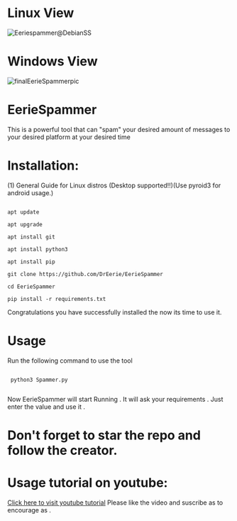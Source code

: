 # Linux View
![Eeriespammer@DebianSS](https://user-images.githubusercontent.com/96463088/230779486-609ea372-11f1-49dc-901d-0b0eee836f19.png)
# Windows View
![finalEerieSpammerpic](https://user-images.githubusercontent.com/96463088/230771087-94993dad-e37d-4c1d-b4d5-2fab6a04bce4.png)
# EerieSpammer
This is a powerful tool that can "spam" your desired amount of messages to your desired platform at your desired time
# Installation:
(1) General Guide for Linux distros (Desktop supported!!)(Use pyroid3 for android usage.)

```

apt update

apt upgrade

apt install git

apt install python3

apt install pip

git clone https://github.com/DrEerie/EerieSpammer

cd EerieSpammer

pip install -r requirements.txt

```
Congratulations you have successfully installed the now its time to use it.

# Usage
 
Run the following command to use the tool

```

 python3 Spammer.py
 
```
 Now EerieSpammer will start Running . It will ask your requirements . Just enter the value and use it .
 
 # Don't forget to star the repo and follow the creator.

# Usage tutorial on youtube:
 
 [Click here to visit youtube tutorial](https://youtu.be/5-7IdMy-J_0)
Please like the video and suscribe as to encourage as .
